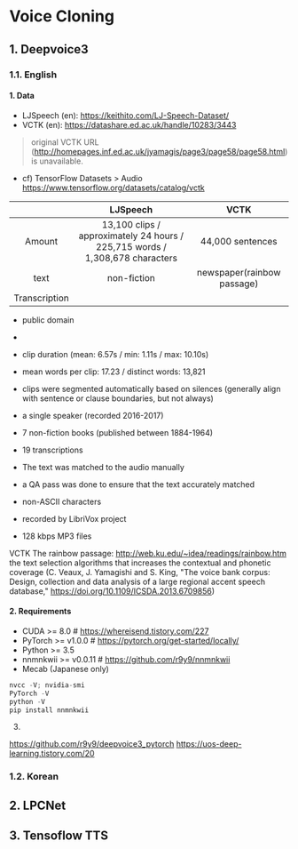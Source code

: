 # Voice Cloning
## 1. Deepvoice3
### 1.1. English
#### 1. Data
- LJSpeech (en): https://keithito.com/LJ-Speech-Dataset/
- VCTK (en): https://datashare.ed.ac.uk/handle/10283/3443
> original VCTK URL (http://homepages.inf.ed.ac.uk/jyamagis/page3/page58/page58.html) is unavailable.
- cf) TensorFlow Datasets > Audio https://www.tensorflow.org/datasets/catalog/vctk

||LJSpeech|VCTK|
|:--:|:--:|:--:|
|Amount|13,100 clips / approximately 24 hours / 225,715 words / 1,308,678 characters|44,000 sentences
|text|non-fiction|newspaper(rainbow passage)|
|Transcription|

- public domain
- 
- clip duration (mean: 6.57s / min: 1.11s / max: 10.10s)
- mean words per clip: 17.23 / distinct words: 13,821
- clips were segmented automatically based on silences (generally align with sentence or clause boundaries, but not always)
- a single speaker (recorded 2016-2017)
- 7 non-fiction books (published between 1884-1964)

- 19 transcriptions 
- The text was matched to the audio manually
- a QA pass was done to ensure that the text accurately matched
- non-ASCII characters 

- recorded by LibriVox project
- 128 kbps MP3 files


VCTK
The rainbow passage: http://web.ku.edu/~idea/readings/rainbow.htm
the text selection algorithms that increases the contextual and phonetic coverage
(C. Veaux, J. Yamagishi and S. King, "The voice bank corpus: Design, collection and data analysis of a large regional accent speech database," https://doi.org/10.1109/ICSDA.2013.6709856)

#### 2. Requirements
- CUDA >= 8.0 # https://whereisend.tistory.com/227
- PyTorch >= v1.0.0 # https://pytorch.org/get-started/locally/
- Python >= 3.5
- nnmnkwii >= v0.0.11 # https://github.com/r9y9/nnmnkwii
- Mecab (Japanese only)

```python
nvcc -V; nvidia-smi
PyTorch -V
python -V
pip install nnmnkwii
```

3. 
https://github.com/r9y9/deepvoice3_pytorch
https://uos-deep-learning.tistory.com/20

### 1.2. Korean
## 2. LPCNet
## 3. Tensoflow TTS
